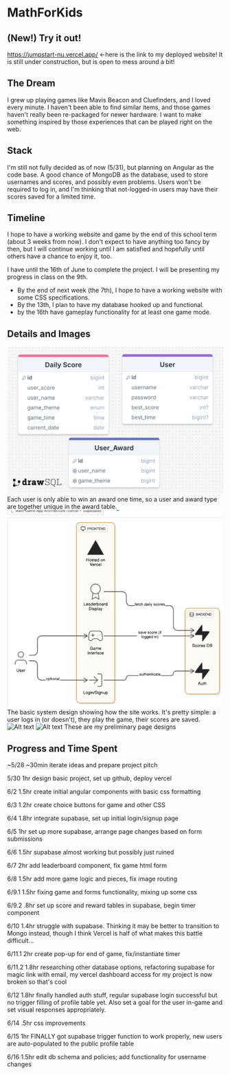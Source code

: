 # MathForKids
## (New!) Try it out!

https://jumpstart-nu.vercel.app/ ←here is the link to my deployed website! It is still under construction, but is open to mess around a bit!

## The Dream

I grew up playing games like Mavis Beacon and Cluefinders, and I loved every minute. I haven't been able to find similar items, and those games haven't really been re-packaged for newer hardware. I want to make something inspired by those experiences that can be played right on the web.

## Stack

I'm still not fully decided as of now (5/31), but planning on Angular as the code base. A good chance of MongoDB as the database, used to store usernames and scores, and possibly even problems. Users won't be required to log in, and I'm thinking that not-logged-in users may have their scores saved for a limited time.

## Timeline

I hope to have a working website and game by the end of this school term (about 3 weeks from now). I don't expect to have anything too fancy by then, but I will continue working until I am satisfied and hopefully until others have a chance to enjoy it, too.

I have until the 16th of June to complete the project. I will be presenting my progress in class on the 9th.

- By the end of next week (the 7th), I hope to have a working website with some CSS specifications.
- By the 13th, I plan to have my database hooked up and functional.
- by the 16th have gameplay functionality for at least one game mode.

## Details and Images

![Alt text](./src/assets/images/erd_image)
Each user is only able to win an award one time, so a user and award type are together unique in the award table.
![Alt text](./src/assets/images/system%20design.png)
The basic system design showing how the site works. It's pretty simple: a user logs in (or doesn't), they play the game, their scores are saved.
![Alt text](./src/assets/images/gameplay.png)
![Alt text](./src/assets/images/pageDesigns.png)
These are my preliminary page designs

## Progress and Time Spent

~5/28 ~30min iterate ideas and prepare project pitch

5/30 1hr design basic project, set up github, deploy vercel

6/2 1.5hr create initial angular components with basic css formatting

6/3 1.2hr create choice buttons for game and other CSS

6/4 1.8hr integrate supabase, set up initial login/signup page

6/5 1hr set up more supabase, arrange page changes based on form submissions

6/6 1.5hr supabase almost working but possibly just ruined

6/7 2hr add leaderboard component, fix game html form

6/8 1.5hr add more game logic and pieces, fix image routing

6/9.1 1.5hr fixing game and forms functionality, mixing up some css

6/9.2 .8hr set up score and reward tables in supabase, begin timer component

6/10 1.4hr struggle with supabase. Thinking it may be better to transition to Mongo instead, though I think Vercel is half of what makes this battle difficult...

6/11.1 2hr create pop-up for end of game, fix/instantiate timer

6/11.2 1.8hr researching other database options, refactoring supabase for magic link with email, my vercel dashboard access for my project is now broken so that's cool

6/12 1.8hr finally handled auth stuff, regular supabase login successful but no trigger filling of profile table yet. Also set a goal for the user in-game and set visual responses appropriately.

6/14 .5hr css improvements

6/15 1hr FINALLY got supabase trigger function to work properly, new users are auto-populated to the public profile table

6/16 1.5hr edit db schema and policies; add functionality for username changes
